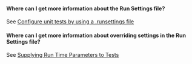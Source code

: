 #### Where can I get more information about the Run Settings file?

See [Configure unit tests by using a .runsettings file](https://msdn.microsoft.com/library/jj635153.aspx)

#### Where can I get more information about overriding settings in the Run Settings file?

See [Supplying Run Time Parameters to Tests](http://blogs.msdn.com/b/visualstudioalm/archive/2015/09/04/supplying-run-time-parameters-to-tests.aspx)
